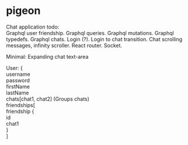 # pigeon
Chat application
todo:  
Graphql user friendship.
Graphql queries.
Graphql mutations.
Graphql typedefs.
Graphql chats.
Login (?).
Login to chat transition.
Chat scrolling messages, infinity scroller.
React router.
Socket.

Minimal:
Expanding chat text-area

User: {  
username  
password  
firstName  
lastName  
chats[chat1, chat2] (Groups chats)  
friendships[  
friendship {  
id  
chat1  
}  
]  
